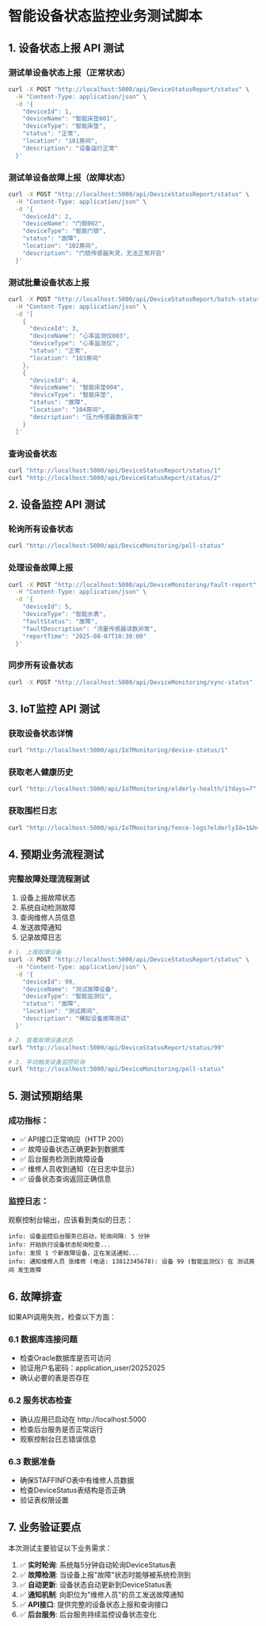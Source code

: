 # 智能设备状态监控业务测试脚本

## 1. 设备状态上报 API 测试

### 测试单设备状态上报（正常状态）
```bash
curl -X POST "http://localhost:5000/api/DeviceStatusReport/status" \
  -H "Content-Type: application/json" \
  -d '{
    "deviceId": 1,
    "deviceName": "智能床垫001",
    "deviceType": "智能床垫",
    "status": "正常",
    "location": "101房间",
    "description": "设备运行正常"
  }'
```

### 测试单设备故障上报（故障状态）
```bash
curl -X POST "http://localhost:5000/api/DeviceStatusReport/status" \
  -H "Content-Type: application/json" \
  -d '{
    "deviceId": 2,
    "deviceName": "门锁002",
    "deviceType": "智能门锁",
    "status": "故障",
    "location": "102房间",
    "description": "门锁传感器失灵，无法正常开启"
  }'
```

### 测试批量设备状态上报
```bash
curl -X POST "http://localhost:5000/api/DeviceStatusReport/batch-status" \
  -H "Content-Type: application/json" \
  -d '[
    {
      "deviceId": 3,
      "deviceName": "心率监测仪003",
      "deviceType": "心率监测仪",
      "status": "正常",
      "location": "103房间"
    },
    {
      "deviceId": 4,
      "deviceName": "智能床垫004",
      "deviceType": "智能床垫",
      "status": "故障",
      "location": "104房间",
      "description": "压力传感器数据异常"
    }
  ]'
```

### 查询设备状态
```bash
curl "http://localhost:5000/api/DeviceStatusReport/status/1"
curl "http://localhost:5000/api/DeviceStatusReport/status/2"
```

## 2. 设备监控 API 测试

### 轮询所有设备状态
```bash
curl "http://localhost:5000/api/DeviceMonitoring/poll-status"
```

### 处理设备故障上报
```bash
curl -X POST "http://localhost:5000/api/DeviceMonitoring/fault-report" \
  -H "Content-Type: application/json" \
  -d '{
    "deviceId": 5,
    "deviceType": "智能水表",
    "faultStatus": "故障",
    "faultDescription": "流量传感器读数异常",
    "reportTime": "2025-08-07T10:30:00"
  }'
```

### 同步所有设备状态
```bash
curl -X POST "http://localhost:5000/api/DeviceMonitoring/sync-status"
```

## 3. IoT监控 API 测试

### 获取设备状态详情
```bash
curl "http://localhost:5000/api/IoTMonitoring/device-status/1"
```

### 获取老人健康历史
```bash
curl "http://localhost:5000/api/IoTMonitoring/elderly-health/1?days=7"
```

### 获取围栏日志
```bash
curl "http://localhost:5000/api/IoTMonitoring/fence-logs?elderlyId=1&hours=24"
```

## 4. 预期业务流程测试

### 完整故障处理流程测试
1. 设备上报故障状态
2. 系统自动检测故障
3. 查询维修人员信息
4. 发送故障通知
5. 记录故障日志

```bash
# 1. 上报故障设备
curl -X POST "http://localhost:5000/api/DeviceStatusReport/status" \
  -H "Content-Type: application/json" \
  -d '{
    "deviceId": 99,
    "deviceName": "测试故障设备",
    "deviceType": "智能监测仪",
    "status": "故障",
    "location": "测试房间",
    "description": "模拟设备故障测试"
  }'

# 2. 查看故障设备状态
curl "http://localhost:5000/api/DeviceStatusReport/status/99"

# 3. 手动触发设备监控轮询
curl "http://localhost:5000/api/DeviceMonitoring/poll-status"
```

## 5. 测试预期结果

### 成功指标：
- ✅ API接口正常响应（HTTP 200）
- ✅ 故障设备状态正确更新到数据库
- ✅ 后台服务检测到故障设备
- ✅ 维修人员收到通知（在日志中显示）
- ✅ 设备状态查询返回正确信息

### 监控日志：
观察控制台输出，应该看到类似的日志：
```
info: 设备监控后台服务已启动，轮询间隔: 5 分钟
info: 开始执行设备状态轮询检查...
info: 发现 1 个新故障设备，正在发送通知...
info: 通知维修人员 张维修 (电话: 13812345678): 设备 99 (智能监测仪) 在 测试房间 发生故障
```

## 6. 故障排查

如果API调用失败，检查以下方面：

### 6.1 数据库连接问题
- 检查Oracle数据库是否可访问
- 验证用户名密码：application_user/20252025
- 确认必要的表是否存在

### 6.2 服务状态检查
- 确认应用已启动在 http://localhost:5000
- 检查后台服务是否正常运行
- 观察控制台日志错误信息

### 6.3 数据准备
- 确保STAFFINFO表中有维修人员数据
- 检查DeviceStatus表结构是否正确
- 验证表权限设置

## 7. 业务验证要点

本次测试主要验证以下业务需求：

1. ✅ **实时轮询**: 系统每5分钟自动轮询DeviceStatus表
2. ✅ **故障检测**: 当设备上报"故障"状态时能够被系统检测到
3. ✅ **自动更新**: 设备状态自动更新到DeviceStatus表
4. ✅ **通知机制**: 向职位为"维修人员"的员工发送故障通知
5. ✅ **API接口**: 提供完整的设备状态上报和查询接口
6. ✅ **后台服务**: 后台服务持续监控设备状态变化
